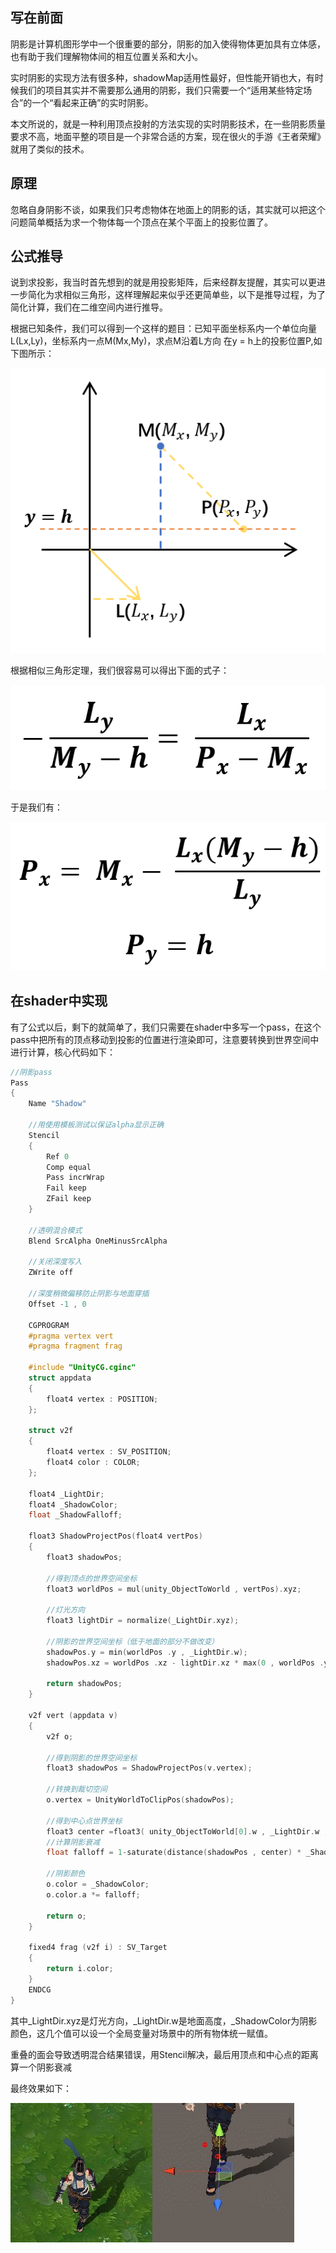 ## **写在前面**

阴影是计算机图形学中一个很重要的部分，阴影的加入使得物体更加具有立体感，也有助于我们理解物体间的相互位置关系和大小。

实时阴影的实现方法有很多种，shadowMap适用性最好，但性能开销也大，有时候我们的项目其实并不需要那么通用的阴影，我们只需要一个“适用某些特定场合”的一个“看起来正确”的实时阴影。

本文所说的，就是一种利用顶点投射的方法实现的实时阴影技术，在一些阴影质量要求不高，地面平整的项目是一个非常合适的方案，现在很火的手游《王者荣耀》就用了类似的技术。

## **原理**

忽略自身阴影不谈，如果我们只考虑物体在地面上的阴影的话，其实就可以把这个问题简单概括为求一个物体每一个顶点在某个平面上的投影位置了。



## **公式推导**

说到求投影，我当时首先想到的就是用投影矩阵，后来经群友提醒，其实可以更进一步简化为求相似三角形，这样理解起来似乎还更简单些，以下是推导过程，为了简化计算，我们在二维空间内进行推导。

根据已知条件，我们可以得到一个这样的题目：已知平面坐标系内一个单位向量L(Lx,Ly)，坐标系内一点M(Mx,My)，求点M沿着L方向 在y = h上的投影位置P,如下图所示：



![img](%E5%B9%B3%E9%9D%A2%E9%98%B4%E5%BD%B1.assets/v2-a12667a702db2b66f9a2b1d0c3c9076a_720w.jpg)

根据相似三角形定理，我们很容易可以得出下面的式子：



![img](%E5%B9%B3%E9%9D%A2%E9%98%B4%E5%BD%B1.assets/v2-929fa623e4ab0425254142fc66cb5b8f_720w.jpg)

于是我们有：

![img](%E5%B9%B3%E9%9D%A2%E9%98%B4%E5%BD%B1.assets/v2-ac790ce5169633450d69f4cc601a2da5_720w.jpg)

## **在shader中实现**

有了公式以后，剩下的就简单了，我们只需要在shader中多写一个pass，在这个pass中把所有的顶点移动到投影的位置进行渲染即可，注意要转换到世界空间中进行计算，核心代码如下：



```c
//阴影pass
Pass
{
	Name "Shadow"

	//用使用模板测试以保证alpha显示正确
	Stencil
	{
		Ref 0
		Comp equal
		Pass incrWrap
		Fail keep
		ZFail keep
	}

	//透明混合模式
	Blend SrcAlpha OneMinusSrcAlpha

	//关闭深度写入
	ZWrite off

	//深度稍微偏移防止阴影与地面穿插
	Offset -1 , 0

	CGPROGRAM
	#pragma vertex vert
	#pragma fragment frag

	#include "UnityCG.cginc"
	struct appdata
	{
		float4 vertex : POSITION;
	};

	struct v2f
	{
		float4 vertex : SV_POSITION;
		float4 color : COLOR;
	};

	float4 _LightDir;
	float4 _ShadowColor;
	float _ShadowFalloff;

	float3 ShadowProjectPos(float4 vertPos)
	{
		float3 shadowPos;

		//得到顶点的世界空间坐标
		float3 worldPos = mul(unity_ObjectToWorld , vertPos).xyz;

		//灯光方向
		float3 lightDir = normalize(_LightDir.xyz);

		//阴影的世界空间坐标（低于地面的部分不做改变）
		shadowPos.y = min(worldPos .y , _LightDir.w);
		shadowPos.xz = worldPos .xz - lightDir.xz * max(0 , worldPos .y - _LightDir.w) / lightDir.y; 

		return shadowPos;
	}

	v2f vert (appdata v)
	{
		v2f o;

		//得到阴影的世界空间坐标
		float3 shadowPos = ShadowProjectPos(v.vertex);

		//转换到裁切空间
		o.vertex = UnityWorldToClipPos(shadowPos);

		//得到中心点世界坐标
		float3 center =float3( unity_ObjectToWorld[0].w , _LightDir.w , unity_ObjectToWorld[2].w);
		//计算阴影衰减
		float falloff = 1-saturate(distance(shadowPos , center) * _ShadowFalloff);

		//阴影颜色
		o.color = _ShadowColor; 
		o.color.a *= falloff;

		return o;
	}

	fixed4 frag (v2f i) : SV_Target
	{
		return i.color;
	}
	ENDCG
}
```



其中_LightDir.xyz是灯光方向，_LightDir.w是地面高度，_ShadowColor为阴影颜色，这几个值可以设一个全局变量对场景中的所有物体统一赋值。

重叠的面会导致透明混合结果错误，用Stencil解决，最后用顶点和中心点的距离算一个阴影衰减



最终效果如下：

![img](%E5%B9%B3%E9%9D%A2%E9%98%B4%E5%BD%B1.assets/v2-f96e3843e24d417d2225f33719508bac_b.jpg)![img](%E5%B9%B3%E9%9D%A2%E9%98%B4%E5%BD%B1.assets/v2-919c1418f64d484cbdf452e00f793df8_b.jpg)

